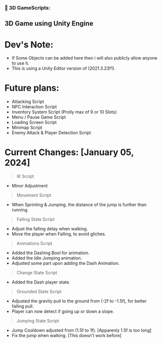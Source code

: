 ### 🔨 3D GameScripts:
3D Game using Unity Engine
---

<h1>Dev's Note:</h1>

- If Some Objects can be added here then i will also publicly allow anyone to use it.
- This is using a Unity Editor version of (2021.3.23f1).

<h1>Future plans:</h1>

- Attacking Script
- NPC Interaction Script
- Inventory System Script (Prolly max of 9 or 10 Slots)
- Menu / Pause Game Script
- Loading Screen Script
- Minimap Script
- Enemy Attack & Player Detection Script

<h1>Current Changes: [January 05, 2024]</h1>

> IK Script
- Minor Adjustment
  
> Movement Script
- When Sprinting & Jumping, the distance of the jump is further than running.

> Falling State Script
- Adjust the falling delay when walking.
- Move the player when Falling, to avoid gliches.

> Animations Script
- Added the Dashing Bool for animation.
- Added the Idle Jumping animation.
- Adjusted some part upon adding the Dash Animation.

> Change State Script
- Added the Dash player state.

> Grounded State Script
- Adjusted the gravity pull to the ground from (-2f to -1.5f), for better falling pull.
- Player can now detect if going up or down a slope.

> Jumping State Script
- Jump Cooldown adjusted from (1.5f to 1f). [Apparenly 1.5f is too long]
- Fix the jump when walking. [This doesn't work before]

